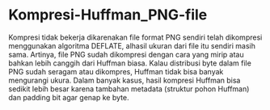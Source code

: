 # Kompresi-Huffman_PNG-file  
Kompresi tidak bekerja dikarenakan file format PNG sendiri telah dikompresi menggunakan algoritma DEFLATE, alhasil ukuran dari file itu sendiri masih sama. Artinya, file PNG sudah dikompresi dengan cara yang mirip atau bahkan lebih canggih dari Huffman biasa. Kalau distribusi byte dalam file PNG sudah seragam atau dikompres, Huffman tidak bisa banyak mengurangi ukura. Dalam banyak kasus, hasil kompresi Huffman bisa sedikit lebih besar karena tambahan metadata (struktur pohon Huffman) dan padding bit agar genap ke byte.

